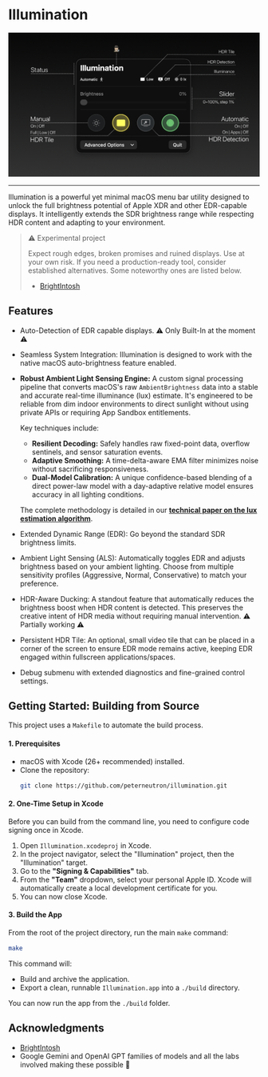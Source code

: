 # Illumination
<img alt="Main View" src="assets/Illumination.png" />

---

Illumination is a powerful yet minimal macOS menu bar utility designed to unlock the full brightness potential of Apple XDR and other EDR-capable displays. It intelligently extends the SDR brightness range while respecting HDR content and adapting to your environment.

> ⚠️ Experimental project
>
> Expect rough edges, broken promises and ruined displays. Use at your own risk. If you need a production-ready tool, consider established alternatives. Some noteworthy ones are listed below.
>
> - [BrightIntosh](https://github.com/niklasr22/BrightIntosh)


## Features

- Auto-Detection of EDR capable displays. ⚠️ Only Built-In at the moment ⚠️
- Seamless System Integration: Illumination is designed to work with the native macOS auto-brightness feature enabled.
-   **Robust Ambient Light Sensing Engine:**
    A custom signal processing pipeline that converts macOS's raw `AmbientBrightness` data into a stable and accurate real-time illuminance (lux) estimate. It's engineered to be reliable from dim indoor environments to direct sunlight without using private APIs or requiring App Sandbox entitlements.

    Key techniques include:
    -   **Resilient Decoding:** Safely handles raw fixed-point data, overflow sentinels, and sensor saturation events.
    -   **Adaptive Smoothing:** A time-delta-aware EMA filter minimizes noise without sacrificing responsiveness.
    -   **Dual-Model Calibration:** A unique confidence-based blending of a direct power-law model with a day-adaptive relative model ensures accuracy in all lighting conditions.

    The complete methodology is detailed in our [**technical paper on the lux estimation algorithm**](assets/Algorithm.pdf).
- Extended Dynamic Range (EDR): Go beyond the standard SDR brightness limits.
- Ambient Light Sensing (ALS): Automatically toggles EDR and adjusts brightness based on your ambient lighting. Choose from multiple sensitivity profiles (Aggressive, Normal, Conservative) to match your preference.
- HDR-Aware Ducking: A standout feature that automatically reduces the brightness boost when HDR content is detected. This preserves the creative intent of HDR media without requiring manual intervention. ⚠️ Partially working ⚠️
- Persistent HDR Tile: An optional, small video tile that can be placed in a corner of the screen to ensure EDR mode remains active, keeping EDR engaged within fullscreen applications/spaces.
- Debug submenu with extended diagnostics and fine-grained control settings.

## Getting Started: Building from Source

This project uses a `Makefile` to automate the build process.

#### 1. Prerequisites

- macOS with Xcode (26+ recommended) installed.
- Clone the repository:
  ```bash
  git clone https://github.com/peterneutron/illumination.git
  ```

#### 2. One-Time Setup in Xcode

Before you can build from the command line, you need to configure code signing once in Xcode.

1.  Open `Illumination.xcodeproj` in Xcode.
2.  In the project navigator, select the "Illumination" project, then the "Illumination" target.
3.  Go to the **"Signing & Capabilities"** tab.
4.  From the **"Team"** dropdown, select your personal Apple ID. Xcode will automatically create a local development certificate for you.
5.  You can now close Xcode.

#### 3. Build the App

From the root of the project directory, run the main `make` command:

```bash
make
```
This command will:
- Build and archive the application.
- Export a clean, runnable `Illumination.app` into a `./build` directory.

You can now run the app from the `./build` folder.

## Acknowledgments

- [BrightIntosh](https://github.com/niklasr22/BrightIntosh)
- Google Gemini and OpenAI GPT families of models and all the labs involved making these possible 🙏